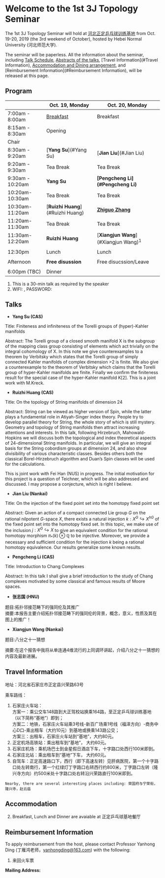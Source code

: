 # Welcome to the 1st 3J Topology Seminar  

The 1st 3J Topology Seminar will hold at [河北正定乒乓球训练基地](http://www.cttazd.com/china/) from Oct. 19-20, 2019 (the 3rd weekend of October), hosted by Hebei Normal University (河北师范大学).

The seminar will be paperless. All the information about the seminar, including [Talk Schedule](#Program), [Abstracts of the talks](#Talks), [Travel Information](#Travel Information), [Accommodation and Dining arrangement](#Accommodation), and [Reimbursement Information](#Reimbursement Information), will be released at this page.


## <span id="Program">Program</span>  


|                             |       Oct. 19, Monday             |   Oct. 20, Monday                      |
| --------------------------- | --------------------------------  | -------------------------------------- |
|     7:00am - 8:00am         |     [Breakfast](#dining)         |      Breakfast                          |
|     8:15am - 8:30am         |           Opening                 |                                        |
|          Chair              |                                   |                                        |
|            8:30am - 9:20am  |     [**Yang Su**](#Yang Su)       |      [**Jian Liu**](#Jian Liu)         |
|            9:20am - 9:30am  |          Tea Break                |         Tea Break                      |
|           9:30am - 10:20am  |               **Yang Su**         |    **[Pengcheng Li](#Pengcheng Li)**   |
|            10:20am-10:30am  |          Tea Break                |         Tea Break                      |
|            10:30am-11:20am  | [**Ruizhi Huang**](#Ruizhi Huang) |     [**Zhiguo Zhang**](#张志国)   | 
|            11:20am-11:30am  |          Tea Break                |                   Tea Break            |
|            11:30am-12:20am  |          **Ruizhi Huang**         | [**Xiangjun Wang**](#Xiangjun Wang)<sup>1</sup> |
|                                                                                                          |
|            12:30pm          |          Lunch                    |        Lunch              |
|                                                                                                          |
|              Afternoon      |               **Free disussion**  |            Free disucssion/Leave       |
|                                                                                                          |
|              6:00pm (TBC)   |             Dinner               |                                        |

1. This is a 30-min talk as required by the speaker
2. WIFI:    , PASSWORD:






## <span id="Talks">Talks</span>    


- **<span id="Yang Su">Yang Su</span> (CAS)**  

Title: Finiteness and infiniteness of the Torelli groups of (hyper)-Kahler manifolds  

Abstract: The Torelli group of a closed smooth manifold X is the subgroup of the mapping class group consisting of elements which act trivially on the integral cohomology of X. In this note we give counterexamples to a theorem by Verbitsky which states that the Torelli group of simply connected Kahler manifolds of complex dimension >2 is finite. We also give a counterexample to the theorem of Verbitsky which claims that the Torelli group of hyper-Kahler manifolds are finite. Finally we confirm the finiteness result for the special case of the hyper-Kahler manifold K[2]. This is a joint work with M.Kreck.


- **<span id="Ruizhi Huang">Ruizhi Huang</span> (CAS)**  

Title: On the topology of String manifolds of dimension $24$  

Abstract: String can be viewed as higher version of Spin, while the latter plays a fundamental role in Atiyah-Singer index theory. People try to develop parallel theory for String, the whole story of which is still mystery. Geometry and topology of String manifolds then attract increasing attentions and interests. In this talk, following Hirzebruch, Mahowald-Hopkins we will discuss both the topological and index theoretical aspects of $24$-dimensional String manifolds. In particular, we will give an integral basis for the String cobordism groups at dimension 24, and also show divisibility of various characteristic classes. Besides others both the classical Borel-Hirzebruch algorithm and Duan’s Spin classes will be used for the calculations.  

This is joint work with Fei Han (NUS) in progress. The initial motivation for this project is a question of Teichner, which will be also addressed and discussed. I may propose a conjecture, which is right I believe.    

- **<span id="Jian Liu">Jian Liu</span> (Nankai)**  

Title: On the injection of the fixed point set into the homotopy fixed point set  

Abstract: Given an action of a compact connected Lie group $G$ on the rational nilpotent $G$-space $X$, there exists a natural injection $k:X^{G}\hookrightarrow X^{hG}$ of the fixed point set into the homotopy fixed set. In this topic, we make use of the inclusion $j: X^{G}\hookrightarrow X$ to give an equivalent condition for the rational homotopy morphism $\pi_{\ast}(k)\otimes \mathbb{Q}$ to be injective. Moreover, we provide a necessary and sufficient condition for the injection $k$ being a rational homotopy equivalence. Our results generalize some known results.  



- **<span id="Pengcheng Li">Pengcheng Li</span> (CAS)**  

Title: Introduction to Chang Complexes  

Abstract: In this talk I shall give a brief introduction to the study of Chang complexes motivated by some classical and famous results of Moore spaces.  


- **<span id="张志国">张志国</span> (HNU)**  

题目:拓扑邻接范畴下的强同伦及其推广                    
摘要:本报告主要介绍拓扑邻接范畴下的强同伦的背景，概念，意义，性质及其在图上的推广！  

- **<span id="Xiangjun Wang">Xiangjun Wang</span> (Nankai)**  

题目:八分之十一猜想  

摘要:在这个报告中我将从单连通4维流行的上同调环讲起，介绍八分之十一猜想的内容及最新进展。


## <span id="Travel Information">Travel Information</span>

地址：河北省石家庄市正定县兴荣路63号  

乘车路线：  

1. 石家庄火车站：    
方案一：乘公交车148路到大正驾校站换乘164路，至正定乒乓球训练基地（以下简称“基地”）即到；     
方案二：地铁，石家庄火车站乘3号线-新百广场乘1号线（福泽方向）-商务中心D口-乘出租车（大约10元）到基地或换乘143路公交；    
方案三：出租车，石家庄火车站到“基地”，大约80元。    
2. 正定机场高铁站：乘出租车到“基地”， 大约60元。    
3. 石家庄机场：乘机场巴士到金星假日酒店下车，十字路口处西行100米即到。    
4. 石家庄北站：乘出租车到“基地”下车， 大约60元。    
5. 自驾车：正定高速路口下，西行（即下高速左转）见肝病医院，第一个十字路口处左转南行，第一个红绿灯丁字路口右转西行约800米，丁字路口左转（隆兴寺方向）约500米处十字路口处右转沿兴荣路直行100米即到。  


`Nearby, there are several interesting places including: 荣国府与宁荣街，隆兴寺，赵云庙`


## <span id="Accommodation">Accommodation</span>

2. <span id="dining">Breakfast</span>, Lunch and Dinner are avaiable at 正定乒乓球基地餐厅


##  <span id="Reimbursement Information">Reimbursement Information</span>  

To apply reimbursement from the host, please contact Professor Yanhong Ding (丁雁鸿老师，yanhongding@163.com) with the following:

1.	来回火车票  

**Mailing Address:**
